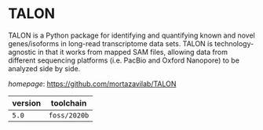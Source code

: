 # TALON

TALON is a Python package for identifying and quantifying known and novel genes/isoforms in long-read transcriptome data sets. TALON is technology-agnostic in that it works from mapped SAM files, allowing data from different sequencing platforms (i.e. PacBio and Oxford Nanopore) to be analyzed side by side.

*homepage*: <https://github.com/mortazavilab/TALON>

version | toolchain
--------|----------
``5.0`` | ``foss/2020b``
